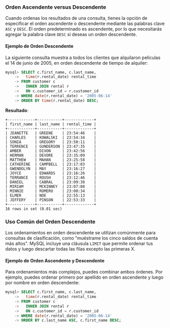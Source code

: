 ### Orden Ascendente versus Descendente

Cuando ordenas los resultados de una consulta, tienes la opción de especificar el orden ascendente o descendente mediante las palabras clave `ASC` y `DESC`. El orden predeterminado es ascendente, por lo que necesitarás agregar la palabra clave `DESC` si deseas un orden descendente.

#### Ejemplo de Orden Descendente

La siguiente consulta muestra a todos los clientes que alquilaron películas el 14 de junio de 2005, en orden descendente de tiempo de alquiler:

```sql
mysql> SELECT c.first_name, c.last_name,
    ->   time(r.rental_date) rental_time
    -> FROM customer c
    ->   INNER JOIN rental r
    ->   ON c.customer_id = r.customer_id
    -> WHERE date(r.rental_date) = '2005-06-14'
    -> ORDER BY time(r.rental_date) DESC;
```

**Resultado**:
```
+------------+-----------+-------------+
| first_name | last_name | rental_time |
+------------+-----------+-------------+
| JEANETTE   | GREENE    | 23:54:46    |
| CHARLES    | KOWALSKI  | 23:54:34    |
| SONIA      | GREGORY   | 23:50:11    |
| TERRENCE   | GUNDERSON | 23:47:35    |
| AMBER      | DIXON     | 23:42:56    |
| HERMAN     | DEVORE    | 23:35:09    |
| MATTHEW    | MAHAN     | 23:25:58    |
| CATHERINE  | CAMPBELL  | 23:17:03    |
| GWENDOLYN  | MAY       | 23:16:27    |
| JOYCE      | EDWARDS   | 23:16:26    |
| TERRANCE   | ROUSH     | 23:12:46    |
| DANIEL     | CABRAL    | 23:09:38    |
| MIRIAM     | MCKINNEY  | 23:07:08    |
| MINNIE     | ROMERO    | 23:00:34    |
| ELMER      | NOE       | 22:55:13    |
| JEFFERY    | PINSON    | 22:53:33    |
+------------+-----------+-------------+
16 rows in set (0.01 sec)
```

### Uso Común del Orden Descendente

Los ordenamientos en orden descendente se utilizan comúnmente para consultas de clasificación, como "muéstrame los cinco saldos de cuenta más altos". MySQL incluye una cláusula `LIMIT` que permite ordenar tus datos y luego descartar todas las filas excepto las primeras X.

#### Ejemplo de Orden Ascendente y Descendente

Para ordenamientos más complejos, puedes combinar ambos órdenes. Por ejemplo, puedes ordenar primero por apellido en orden ascendente y luego por nombre en orden descendente:

```sql
mysql> SELECT c.first_name, c.last_name,
    ->   time(r.rental_date) rental_time
    -> FROM customer c
    ->   INNER JOIN rental r
    ->   ON c.customer_id = r.customer_id
    -> WHERE date(r.rental_date) = '2005-06-14'
    -> ORDER BY c.last_name ASC, c.first_name DESC;
```

